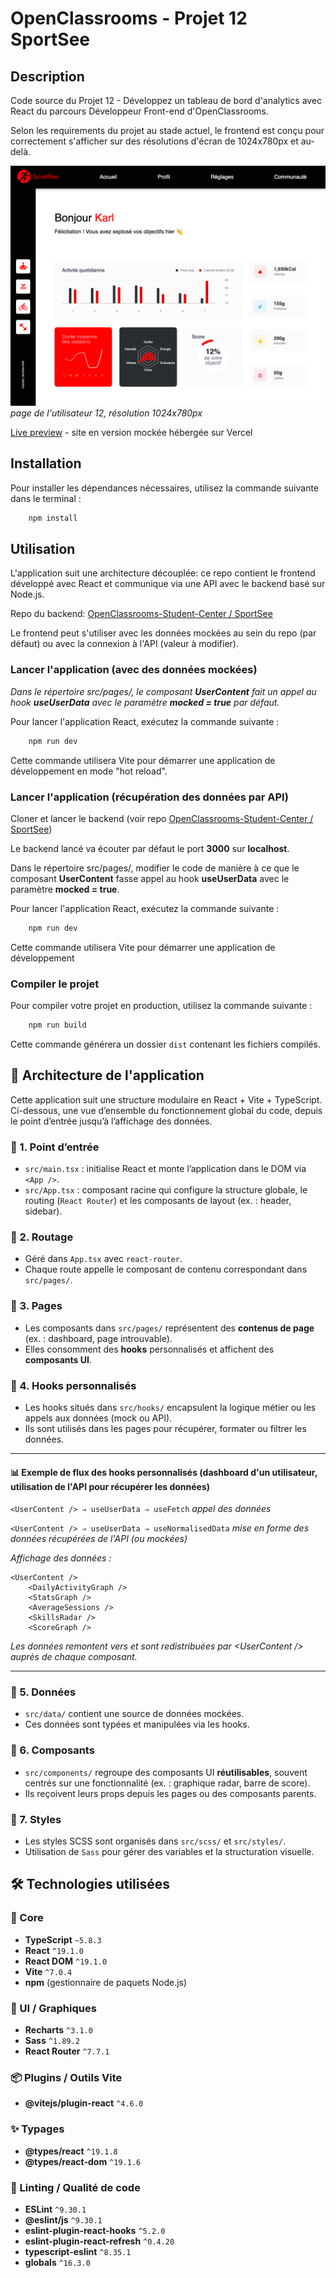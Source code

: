 # OpenClassrooms - Projet 12 SportSee

## Description

Code source du Projet 12 - Développez un tableau de bord d'analytics avec React du parcours Développeur Front-end d'OpenClassrooms.

Selon les requirements du projet au stade actuel, le frontend est conçu pour 
correctement s'afficher sur des résolutions d'écran de 1024x780px et au-delà.

![1024x780 screenshot](./sportsee/public/assets/screenshot_1024x780.png)
_page de l'utilisateur 12, résolution 1024x780px_

[Live preview](https://oc-p12-sportsee-git-dev-muczs-projects.vercel.app/) - site en version 
mockée hébergée sur Vercel

## Installation

Pour installer les dépendances nécessaires, utilisez la commande suivante dans le terminal :

```bash
    npm install
```

## Utilisation

L'application suit une architecture découplée: ce repo contient le frontend 
développé avec React et communique via une API avec le backend basé sur Node.js.

Repo du backend: [OpenClassrooms-Student-Center / SportSee](https://github.com/OpenClassrooms-Student-Center/SportSee)

Le frontend peut s'utiliser avec les données mockées au sein du repo
(par défaut) ou avec la connexion à l'API (valeur à modifier).

### Lancer l'application (avec des données mockées)

_Dans le répertoire src/pages/, le composant **UserContent** fait un appel au 
hook **useUserData** avec le paramètre **mocked = true** par défaut._

Pour lancer l'application React, exécutez la commande suivante :

```bash
    npm run dev
```

Cette commande utilisera Vite pour démarrer une application de développement en mode "hot reload".

### Lancer l'application (récupération des données par API)

Cloner et lancer le backend (voir repo [OpenClassrooms-Student-Center / 
SportSee](https://github.com/OpenClassrooms-Student-Center/SportSee))

Le backend lancé va écouter par défaut le port **3000** sur **localhost**.

Dans le répertoire src/pages/, modifier le code de manière à ce que le 
composant **UserContent** fasse appel au hook **useUserData** avec le 
paramètre **mocked = true**.

Pour lancer l'application React, exécutez la commande suivante :

```bash
    npm run dev
```

Cette commande utilisera Vite pour démarrer une application de développement

### Compiler le projet

Pour compiler votre projet en production, utilisez la commande suivante :

```bash
    npm run build
```

Cette commande générera un dossier `dist` contenant les fichiers compilés.

## 🧭 Architecture de l'application

Cette application suit une structure modulaire en React + Vite + TypeScript. Ci-dessous, une vue d’ensemble du fonctionnement global du code, depuis le point d’entrée jusqu’à l’affichage des données.

### 🔹 1. Point d’entrée

- `src/main.tsx` : initialise React et monte l’application dans le DOM via `<App />`.
- `src/App.tsx` : composant racine qui configure la structure globale, le routing (`React Router`) et les composants de layout (ex. : header, sidebar).

### 🔹 2. Routage

- Géré dans `App.tsx` avec `react-router`.
- Chaque route appelle le composant de contenu correspondant dans `src/pages/`.

### 🔹 3. Pages

- Les composants dans `src/pages/` représentent des **contenus de page** (ex. : 
  dashboard, page introuvable).
- Elles consomment des **hooks** personnalisés et affichent des **composants UI**.

### 🔹 4. Hooks personnalisés

- Les hooks situés dans `src/hooks/` encapsulent la logique métier ou les appels aux données (mock ou API).
- Ils sont utilisés dans les pages pour récupérer, formater ou filtrer les données.

---

#### 📊 Exemple de flux des hooks personnalisés (dashboard d'un utilisateur, utilisation de l'API pour récupérer les données)

`<UserContent /> ⇒ useUserData ⇒ useFetch` _appel des données_

`<UserContent /> ⇒ useUserData ⇒ useNormalisedData` _mise en forme des 
données récupérées de l'API (ou mockées)_

_Affichage des données :_
```
<UserContent />
    <DailyActivityGraph />
    <StatsGraph />
    <AverageSessions />
    <SkillsRadar />
    <ScoreGraph />
```

_Les données remontent vers et sont redistribuées par \<UserContent /> 
auprès de chaque composant._

---

### 🔹 5. Données

- `src/data/` contient une source de données mockées.
- Ces données sont typées et manipulées via les hooks.

### 🔹 6. Composants

- `src/components/` regroupe des composants UI **réutilisables**, souvent centrés sur une fonctionnalité (ex. : graphique radar, barre de score).
- Ils reçoivent leurs props depuis les pages ou des composants parents.

### 🔹 7. Styles

- Les styles SCSS sont organisés dans `src/scss/` et `src/styles/`.
- Utilisation de `Sass` pour gérer des variables et la structuration visuelle.


## 🛠️ Technologies utilisées

### 🔧 Core
- **TypeScript** `~5.8.3`
- **React** `^19.1.0`
- **React DOM** `^19.1.0`
- **Vite** `^7.0.4`
- **npm** (gestionnaire de paquets Node.js)

### 🎨 UI / Graphiques
- **Recharts** `^3.1.0`
- **Sass** `^1.89.2`
- **React Router** `^7.7.1`

### 📦 Plugins / Outils Vite
- **@vitejs/plugin-react** `^4.6.0`

### ✨ Typages
- **@types/react** `^19.1.8`
- **@types/react-dom** `^19.1.6`

### 🧹 Linting / Qualité de code
- **ESLint** `^9.30.1`
- **@eslint/js** `^9.30.1`
- **eslint-plugin-react-hooks** `^5.2.0`
- **eslint-plugin-react-refresh** `^0.4.20`
- **typescript-eslint** `^8.35.1`
- **globals** `^16.3.0`

